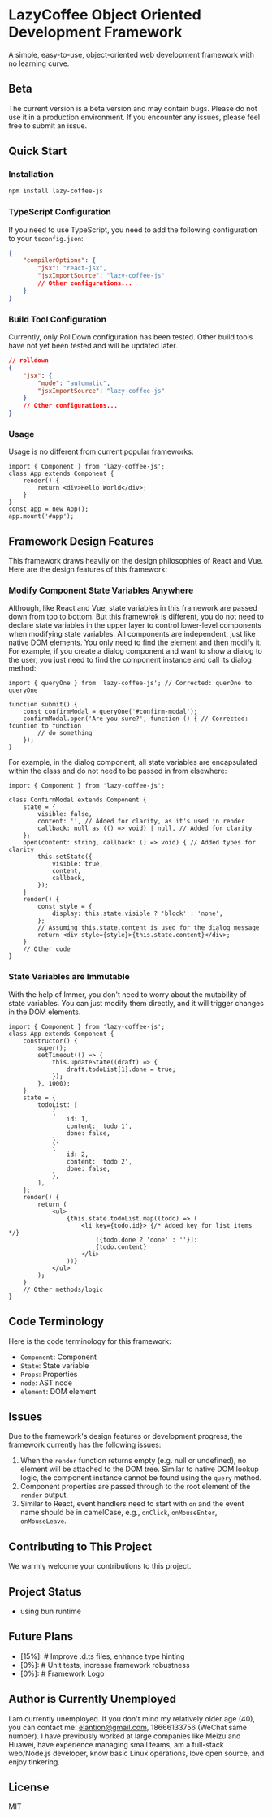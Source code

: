 # LazyCoffee Object Oriented Development Framework

A simple, easy-to-use, object-oriented web development framework with no learning curve.

## Beta

The current version is a beta version and may contain bugs. Please do not use it in a production environment. If you encounter any issues, please feel free to submit an issue.

## Quick Start

### Installation

```bash
npm install lazy-coffee-js
```

### TypeScript Configuration

If you need to use TypeScript, you need to add the following configuration to your `tsconfig.json`:

```json
{
    "compilerOptions": {
        "jsx": "react-jsx",
        "jsxImportSource": "lazy-coffee-js"
        // Other configurations...
    }
}
```

### Build Tool Configuration

Currently, only RollDown configuration has been tested. Other build tools have not yet been tested and will be updated later.

```json
// rolldown
{
    "jsx": {
        "mode": "automatic",
        "jsxImportSource": "lazy-coffee-js"
    }
    // Other configurations...
}
```

### Usage

Usage is no different from current popular frameworks:

```tsx
import { Component } from 'lazy-coffee-js';
class App extends Component {
    render() {
        return <div>Hello World</div>;
    }
}
const app = new App();
app.mount('#app');
```

## Framework Design Features

This framework draws heavily on the design philosophies of React and Vue. Here are the design features of this framework:

### Modify Component State Variables Anywhere

Although, like React and Vue, state variables in this framework are passed down from top to bottom. But this framewrok is different, you do not need to declare state variables in the upper layer to control lower-level components when modifying state variables. All components are independent, just like native DOM elements. You only need to find the element and then modify it. For example, if you create a dialog component and want to show a dialog to the user, you just need to find the component instance and call its dialog method:

```tsx
import { queryOne } from 'lazy-coffee-js'; // Corrected: querOne to queryOne

function submit() {
    const confirmModal = queryOne('#confirm-modal');
    confirmModal.open('Are you sure?', function () { // Corrected: fcuntion to function
        // do something
    });
}
```

For example, in the dialog component, all state variables are encapsulated within the class and do not need to be passed in from elsewhere:

```tsx
import { Component } from 'lazy-coffee-js';

class ConfirmModal extends Component {
    state = {
        visible: false,
        content: '', // Added for clarity, as it's used in render
        callback: null as (() => void) | null, // Added for clarity
    };
    open(content: string, callback: () => void) { // Added types for clarity
        this.setState({
            visible: true,
            content,
            callback,
        });
    }
    render() {
        const style = {
            display: this.state.visible ? 'block' : 'none',
        };
        // Assuming this.state.content is used for the dialog message
        return <div style={style}>{this.state.content}</div>; 
    }
    // Other code
}
```

### State Variables are Immutable

With the help of Immer, you don't need to worry about the mutability of state variables. You can just modify them directly, and it will trigger changes in the DOM elements.

```tsx
import { Component } from 'lazy-coffee-js';
class App extends Component {
    constructor() {
        super();
        setTimeout(() => {
            this.updateState((draft) => {
                draft.todoList[1].done = true;
            });
        }, 1000);
    }
    state = {
        todoList: [
            {
                id: 1,
                content: 'todo 1',
                done: false,
            },
            {
                id: 2,
                content: 'todo 2',
                done: false,
            },
        ],
    };
    render() {
        return (
            <ul>
                {this.state.todoList.map((todo) => (
                    <li key={todo.id}> {/* Added key for list items */}
                        [{todo.done ? 'done' : ''}]:
                        {todo.content}
                    </li>
                ))}
            </ul>
        );
    }
    // Other methods/logic
}
```

## Code Terminology

Here is the code terminology for this framework:

-   `Component`: Component
-   `State`: State variable
-   `Props`: Properties
-   `node`: AST node
-   `element`: DOM element

## Issues

Due to the framework's design features or development progress, the framework currently has the following issues:

1. When the `render` function returns empty (e.g. null or undefined), no element will be attached to the DOM tree. Similar to native DOM lookup logic, the component instance cannot be found using the `query` method.
2. Component properties are passed through to the root element of the `render` output.
3. Similar to React, event handlers need to start with `on` and the event name should be in camelCase, e.g., `onClick`, `onMouseEnter`, `onMouseLeave`.

## Contributing to This Project
We warmly welcome your contributions to this project.

## Project Status
- using bun runtime

## Future Plans

-   [15%]: # Improve .d.ts files, enhance type hinting
-   [0%]: # Unit tests, increase framework robustness
-   [0%]: # Framework Logo

## Author is Currently Unemployed

I am currently unemployed. If you don't mind my relatively older age (40), you can contact me: elantion@gmail.com, 18666133756 (WeChat same number).
I have previously worked at large companies like Meizu and Huawei, have experience managing small teams, am a full-stack web/Node.js developer, know basic Linux operations, love open source, and enjoy tinkering.

## License

MIT